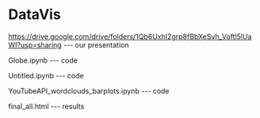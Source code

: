 # DataVis
https://drive.google.com/drive/folders/1Qb6UxhI2grp8fBbXeSvh_Voftl5lUaWI?usp=sharing --- our presentation

Globe.ipynb --- code

Untitled.ipynb --- code

YouTubeAPI_wordclouds_barplots.ipynb --- code

final_all.html --- results
